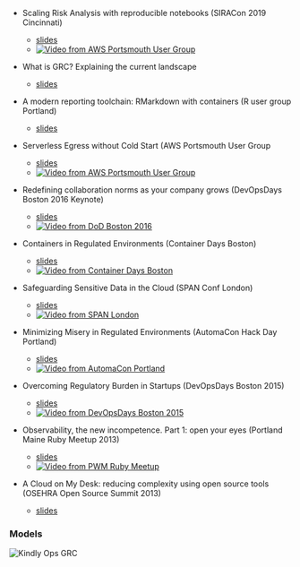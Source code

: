 - Scaling Risk Analysis with reproducible notebooks (SIRACon 2019 Cincinnati)
  - [slides](/notebooks/presentation.html)
  - [![Video from AWS Portsmouth User Group](http://img.youtube.com/vi/tsnZEtO6HcU/0.jpg)](https://www.youtube.com/watch?v=tsnZEtO6HcU "Scaling Risk Analysis")

- What is GRC? Explaining the current landscape
  - [slides](/whatisgrc/presentation.html)

- A modern reporting toolchain: RMarkdown with containers (R user group Portland)
  - [slides](/reporter/presentation.html)

- Serverless Egress without Cold Start (AWS Portsmouth User Group
  - [slides](/egress/presentation.html)
  - [![Video from AWS Portsmouth User Group](http://img.youtube.com/vi/KbCeAv0beAU/0.jpg)](https://www.youtube.com/watch?v=KbCeAv0beAU "Serverless Egress talk")
- Redefining collaboration norms as your company grows (DevOpsDays Boston 2016 Keynote)   
  - [slides](https://speakerdeck.com/statik/redefining-collaboration-norms-as-your-company-grows)
  - [![Video from DoD Boston 2016](http://img.youtube.com/vi/sHig98EuWsc/0.jpg)](https://www.youtube.com/watch?v=sHig98EuWsc "Collaboration Norms talk")
- Containers in Regulated Environments (Container Days Boston)
  - [slides](https://speakerdeck.com/statik/complianceops-containers-in-regulated-environments)
  - [![Video from Container Days Boston](http://img.youtube.com/vi/Qt3FccieGo8/0.jpg)](https://www.youtube.com/watch?v=Qt3FccieGo8 "Containers in regulated environments talk")
- Safeguarding Sensitive Data in the Cloud (SPAN Conf London)
  - [slides](https://speakerdeck.com/statik/safeguarding-sensitive-data-in-the-cloud-spanconf-london-2014)
  - [![Video from SPAN London](http://img.youtube.com/vi/FscnH-6FwtM/0.jpg)](https://www.youtube.com/watch?v=FscnH-6FwtM "Sensitive data in the Cloud talk")
- Minimizing Misery in Regulated Environments (AutomaCon Hack Day Portland)
  - [slides](https://speakerdeck.com/statik/a-culture-of-safety)
  - [![Video from AutomaCon Portland](http://img.youtube.com/vi/OMy4Pe3Zo4Q/0.jpg)](https://www.youtube.com/watch?v=OMy4Pe3Zo4Q "Minimizing Misery in regulated environments talk")
- Overcoming Regulatory Burden in Startups (DevOpsDays Boston 2015)
  - [slides](https://speakerdeck.com/statik/overcoming-regulatory-burden-in-startups-devopsdays-boston-2015)
  - [![Video from DevOpsDays Boston 2015](http://img.youtube.com/vi/4UwC74k12YA/0.jpg)](https://www.youtube.com/watch?v=4UwC74k12YA?t=11114 "Overcoming Regulatory Burden in Startups talk")
- Observability, the new incompetence. Part 1: open your eyes (Portland Maine Ruby Meetup 2013)
  - [slides](https://speakerdeck.com/statik/observability-the-new-incompetence)
  - [![Video from PWM Ruby Meetup](http://img.youtube.com/vi/jOg_-i6-uJ8/0.jpg)](https://www.youtube.com/watch?v=jOg_-i6-uJ8 "Observability, the new incompetence talk")
- A Cloud on My Desk: reducing complexity using open source tools (OSEHRA Open Source Summit 2013)
  - [slides](https://speakerdeck.com/statik/a-cloud-on-my-desk)


### Models


![Kindly Ops GRC](https://www.kindlyops.com/img/kindlyops-grc-infographic.png)


